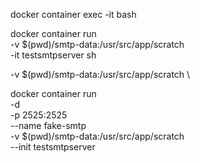 docker container exec -it <name> bash

docker container run \
-v $(pwd)/smtp-data:/usr/src/app/scratch \
-it testsmtpserver sh

-v $(pwd)/smtp-data:/usr/src/app/scratch \


docker container run \
-d \
-p 2525:2525 \
--name fake-smtp \
-v $(pwd)/smtp-data:/usr/src/app/scratch \
--init testsmtpserver
